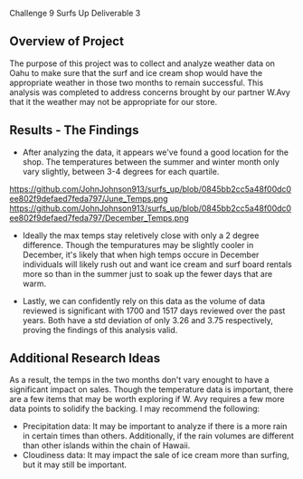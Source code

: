 Challenge 9 Surfs Up Deliverable 3

## Overview of Project

The purpose of this project was to collect and analyze weather data on Oahu to make sure that the surf and ice cream shop would have the appropriate weather in those two months to remain successful.   This analysis was completed to address 
concerns brought by our partner W.Avy that it the weather may not be appropriate for our store.  

## Results - The Findings

 - After analyzing the data, it appears we've found a good location for the shop.  The temperatures between the summer and winter month only vary slightly, between 3-4 degrees for each quartile.

https://github.com/JohnJohnson913/surfs_up/blob/0845bb2cc5a48f00dc0ee802f9defaed7feda797/June_Temps.png
https://github.com/JohnJohnson913/surfs_up/blob/0845bb2cc5a48f00dc0ee802f9defaed7feda797/December_Temps.png

 - Ideally the max temps stay reletively close with only a 2 degree difference.   Though the tempuratures may be slightly cooler in December, it's likely that when high temps occure in December individuals will likely rush out and want ice cream and surf board rentals more so than in the summer just to soak up the fewer days that are warm.

 - Lastly, we can confidently rely on this data as the volume of data reviewed is significant with 1700 and 1517 days reviewed over the past years.   Both have a std deviation of only 3.26 and 3.75 respectively, proving the findings of this analysis valid.

## Additional Research Ideas

As a result, the temps in the two months don't vary enought to have a significant impact on sales.  Though the temperature data is important, there are a few items that may be worth exploring if W. Avy requires a few more data points to solidify the backing.  I may recommend the following:

 - Precipitation data:  It may be important to analyze if there is a more rain in certain times than others.   Additionally, if the rain volumes are different than other islands within the chain of Hawaii.
 - Cloudiness data:  It may impact the sale of ice cream more than surfing, but it may still be important.  
